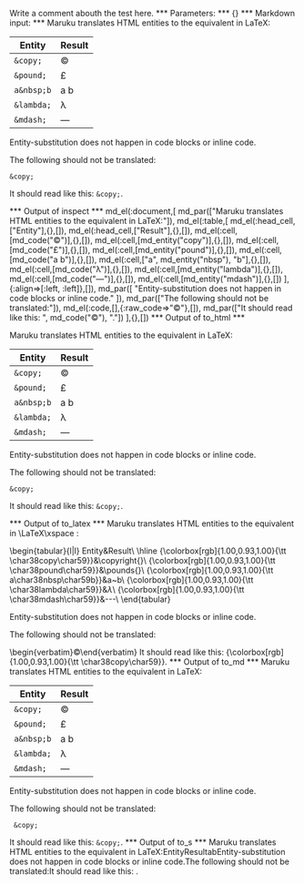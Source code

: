 Write a comment abouth the test here.
*** Parameters: ***
{}
*** Markdown input: ***
Maruku translates HTML entities to the equivalent in LaTeX:

Entity      | Result
------------|----------
`&copy;`    |  &copy;
`&pound;`   |  &pound;
`a&nbsp;b`  |  a&nbsp;b
`&lambda;`  |  &lambda;
`&mdash;`   |  &mdash;


Entity-substitution does not happen in code blocks or inline code.

The following should not be translated:

	&copy;

It should read like this: `&copy;`.


*** Output of inspect ***
md_el(:document,[
	md_par(["Maruku translates HTML entities to the equivalent in LaTeX:"]),
	md_el(:table,[
		md_el(:head_cell,["Entity"],{},[]),
		md_el(:head_cell,["Result"],{},[]),
		md_el(:cell,[md_code("&copy;")],{},[]),
		md_el(:cell,[md_entity("copy")],{},[]),
		md_el(:cell,[md_code("&pound;")],{},[]),
		md_el(:cell,[md_entity("pound")],{},[]),
		md_el(:cell,[md_code("a&nbsp;b")],{},[]),
		md_el(:cell,["a", md_entity("nbsp"), "b"],{},[]),
		md_el(:cell,[md_code("&lambda;")],{},[]),
		md_el(:cell,[md_entity("lambda")],{},[]),
		md_el(:cell,[md_code("&mdash;")],{},[]),
		md_el(:cell,[md_entity("mdash")],{},[])
	],{:align=>[:left, :left]},[]),
	md_par([
		"Entity-substitution does not happen in code blocks or inline code."
	]),
	md_par(["The following should not be translated:"]),
	md_el(:code,[],{:raw_code=>"&copy;"},[]),
	md_par(["It should read like this: ", md_code("&copy;"), "."])
],{},[])
*** Output of to_html ***
<p>Maruku translates HTML entities to the equivalent in LaTeX:</p>
<table><thead><tr><th>Entity</th><th>Result</th></tr></thead><tbody><tr><td style="text-align: left;"><code>&amp;copy;</code></td><td style="text-align: left;">©</td></tr>
<tr><td style="text-align: left;"><code>&amp;pound;</code></td><td style="text-align: left;">£</td></tr>
<tr><td style="text-align: left;"><code>a&amp;nbsp;b</code></td><td style="text-align: left;">a b</td></tr>
<tr><td style="text-align: left;"><code>&amp;lambda;</code></td><td style="text-align: left;">λ</td></tr>
<tr><td style="text-align: left;"><code>&amp;mdash;</code></td><td style="text-align: left;">—</td></tr>
</tbody></table>
<p>Entity-substitution does not happen in code blocks or inline code.</p>

<p>The following should not be translated:</p>

<pre><code>&amp;copy;</code></pre>

<p>It should read like this: <code>&amp;copy;</code>.</p>
*** Output of to_latex ***
Maruku translates HTML entities to the equivalent in \LaTeX\xspace :

\begin{tabular}{l|l}
Entity&Result\\
\hline 
{\colorbox[rgb]{1.00,0.93,1.00}{\tt \char38copy\char59}}&\copyright{}\\
{\colorbox[rgb]{1.00,0.93,1.00}{\tt \char38pound\char59}}&\pounds{}\\
{\colorbox[rgb]{1.00,0.93,1.00}{\tt a\char38nbsp\char59b}}&a~b\\
{\colorbox[rgb]{1.00,0.93,1.00}{\tt \char38lambda\char59}}&$\lambda$\\
{\colorbox[rgb]{1.00,0.93,1.00}{\tt \char38mdash\char59}}&---\\
\end{tabular}

Entity-substitution does not happen in code blocks or inline code.

The following should not be translated:

\begin{verbatim}&copy;\end{verbatim}
It should read like this: {\colorbox[rgb]{1.00,0.93,1.00}{\tt \char38copy\char59}}.
*** Output of to_md ***
Maruku translates HTML entities to the
equivalent in LaTeX:

Entity      | Result
------------|----------
`&copy;`    |  &copy;
`&pound;`   |  &pound;
`a&nbsp;b`  |  a&nbsp;b
`&lambda;`  |  &lambda;
`&mdash;`   |  &mdash;


Entity-substitution does not happen in code blocks or inline code.

The following should not be translated:

     &copy;

It should read like this: `&copy;`.
*** Output of to_s ***
Maruku translates HTML entities to the equivalent in LaTeX:EntityResultabEntity-substitution does not happen in code blocks or inline code.The following should not be translated:It should read like this: .
